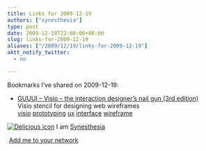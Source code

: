```yaml
---
title: Links for 2009-12-19
authors: ["synesthesia"]
type: post
date: 2009-12-19T22:00:00+00:00
slug: links-for-2009-12-19 
aliases: ["/2009/12/19/links-for-2009-12-19"]
aktt_notify_twitter:
  - no

---
```

Bookmarks I&#8217;ve shared on 2009-12-19:

  * [GUUUI &#8211; Visio &#8211; the interaction designer&#8217;s nail gun (3rd edition)][1]  
    Visio stencil for designing web wireframes  
    [visio][2] [prototyping][3] [ux][4] [interface][5] [wireframe][6] 

<p class="deliciouslink">
  <a href="https://del.icio.us/synesthesia" title="See all my bookmarks on del.icio.us"><img src="https://www.synesthesia.co.uk/images/deliciousicon.jpg" alt="Delicious icon" /></a>&nbsp;I am <a href="https://del.icio.us/synesthesia" title="See all my bookmarks on del.icio.us">Synesthesia</a>
</p>

<p class="deliciouslink">
  <a href="https://del.icio.us/network?add=synesthesia" title="Add me to your del.icio.us network"><img src="https://www.synesthesia.co.uk/images/add.gif" alt="" /></a>&nbsp;<a href="https://del.icio.us/network?add=synesthesia" title="Add me to your del.icio.us network">Add me to your network</a>
</p>

 [1]: https://www.guuui.com/issues/02_07.php
 [2]: https://delicious.com/synesthesia/visio
 [3]: https://delicious.com/synesthesia/prototyping
 [4]: https://delicious.com/synesthesia/ux
 [5]: https://delicious.com/synesthesia/interface
 [6]: https://delicious.com/synesthesia/wireframe